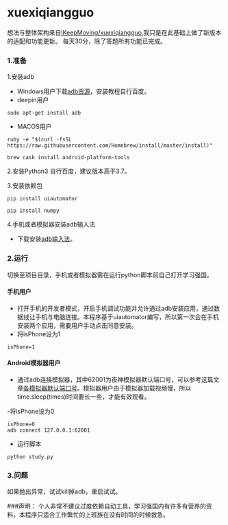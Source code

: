 # xuexiqiangguo
想法与整体架构来自[IKeepMoving/xuexiqiangguo](https://github.com/IKeepMoving/xuexiqiangguo),我只是在此基础上做了新版本的适配和功能更新。
每天30分，除了答题所有功能已完成。

### 1.准备
1.安装adb
- Windows用户下载[adb资源](https://pan.baidu.com/s/16EpQvsGX19L9b6vZwRx7Aw)，安装教程自行百度。
- deepin用户
```
sudo apt-get install adb
```
- MACOS用户
```
ruby -e "$(curl -fsSL https://raw.githubusercontent.com/Homebrew/install/master/install)"
```
```
brew cask install android-platform-tools
```

2.安装Python3
自行百度，建议版本高于3.7。

3.安装依赖包
```
pip install uiautomator
```
```
pip install numpy
```
4.手机或者模拟器安装adb输入法
- 下载安装[adb输入法](https://github.com/senzhk/ADBKeyBoard/blob/master/ADBKeyboard.apk)。
### 2.运行
切换至项目目录，手机或者模拟器需在运行python脚本前自己打开学习强国。
#### 手机用户
- 打开手机的开发者模式，开启手机调试功能并允许通过adb安装应用，通过数据线让手机与电脑连接。本程序基于uiautomator编写，所以第一次会在手机安装两个应用，需要用户手动点击同意安装。
- 将isPhone设为1
```
isPhone=1
```
#### Android模拟器用户
- 通过adb连接模拟器，其中62001为夜神模拟器默认端口号，可以参考这篇文章[各模拟器默认端口号](https://www.cnblogs.com/HakunaMatata-/p/10609307.html)。模拟器用户由于模拟器加载视频慢，所以time.sleep(times)时间要长一些，才能有效观看。

-将isPhone设为0
```
isPhone=0
adb connect 127.0.0.1:62001
```
- 运行脚本
```
python study.py
```

### 3.问题
如果抛出异常，试试kill掉adb，重启试试。

###声明：
个人非常不建议过度依赖自动工具，学习强国内有许多有营养的资料，本程序只适合工作繁忙的上班族在没有时间的时候救急。